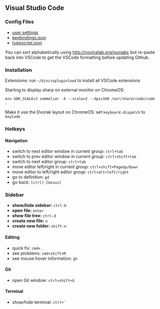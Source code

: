 ## Visual Studio Code

### Config Files

- [user settings](.config/Code/User/settings.json)
- [keybindings.json](.config/Code/User/keybindings.json)
- [typescript.json](.config/Code/User/snipets/typescript.json)

You can sort alphabetically using http://novicelab.org/jsonabc
but re-paste back into VSCode to get the VSCode formatting before updating Github.

### Installation

Extensions: run `~/bin/vspluginload` to install all VSCode extensions

Starting to display sharp on external monitor on ChromeOS:

```
env GDK_SCALE=3 sommelier -X --scale=2 --dpi=160 /usr/share/code/code .
```

Make it use the Dvorak layout on ChromeOS: set `keyboard.dispatch` to `keyCode`

### Hotkeys

#### Navigation

- switch to next editor window in current group: `ctrl+tab`
- switch to prev editor window in current group: `ctrl+shift+tab`
- switch to next editor group: `ctrl+tab`
- move editor left/right in current group: `ctrl+shift+PageUp/Down`
- move editor to left/right editor group: `ctrl+alt+left/right`
- go to definition: `gd`
- go back: `[ctrl]-[minus]`

### Sidebar

- **show/hide sidebar:** `ctrl-b`
- **open file:** `enter`
- **show file tree:** `ctrl-d`
- **create new file:** `n`
- **create new folder:** `shift-n`

#### Editing

- quick fix: `cmd+.`
- see problems: `cmd+shift+M`
- see mouse hover information: `gh`

#### Git

- open Git window: `ctrl+shift+G`

#### Terminal

- show/hide terminal: `` ctrl+` ``

